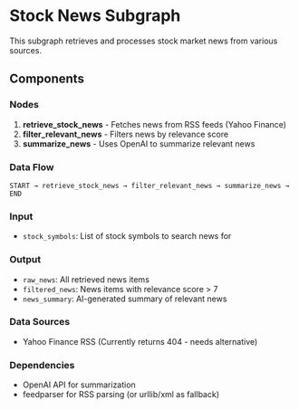 # Stock News Subgraph

This subgraph retrieves and processes stock market news from various sources.

## Components

### Nodes
1. **retrieve_stock_news** - Fetches news from RSS feeds (Yahoo Finance)
2. **filter_relevant_news** - Filters news by relevance score
3. **summarize_news** - Uses OpenAI to summarize relevant news

### Data Flow
```
START → retrieve_stock_news → filter_relevant_news → summarize_news → END
```

### Input
- `stock_symbols`: List of stock symbols to search news for

### Output
- `raw_news`: All retrieved news items
- `filtered_news`: News items with relevance score > 7
- `news_summary`: AI-generated summary of relevant news

### Data Sources
- Yahoo Finance RSS (Currently returns 404 - needs alternative)

### Dependencies
- OpenAI API for summarization
- feedparser for RSS parsing (or urllib/xml as fallback)